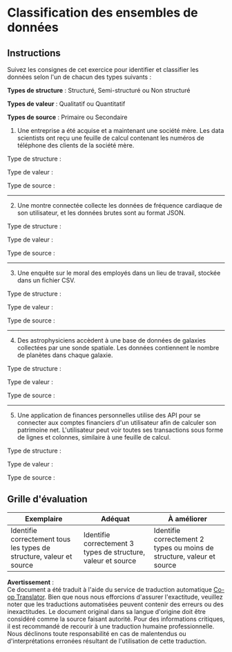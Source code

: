 <!--
CO_OP_TRANSLATOR_METADATA:
{
  "original_hash": "2e5cacb967c1e9dfd07809bfc441a0b4",
  "translation_date": "2025-08-25T17:01:25+00:00",
  "source_file": "1-Introduction/03-defining-data/assignment.md",
  "language_code": "fr"
}
-->
# Classification des ensembles de données

## Instructions

Suivez les consignes de cet exercice pour identifier et classifier les données selon l'un de chacun des types suivants :

**Types de structure** : Structuré, Semi-structuré ou Non structuré

**Types de valeur** : Qualitatif ou Quantitatif 

**Types de source** : Primaire ou Secondaire

1. Une entreprise a été acquise et a maintenant une société mère. Les data scientists ont reçu une feuille de calcul contenant les numéros de téléphone des clients de la société mère.

Type de structure :

Type de valeur : 

Type de source : 

---

2. Une montre connectée collecte les données de fréquence cardiaque de son utilisateur, et les données brutes sont au format JSON.

Type de structure :

Type de valeur : 

Type de source : 

---

3. Une enquête sur le moral des employés dans un lieu de travail, stockée dans un fichier CSV.

Type de structure :

Type de valeur : 

Type de source : 

---

4. Des astrophysiciens accèdent à une base de données de galaxies collectées par une sonde spatiale. Les données contiennent le nombre de planètes dans chaque galaxie.

Type de structure :

Type de valeur : 

Type de source : 

---

5. Une application de finances personnelles utilise des API pour se connecter aux comptes financiers d'un utilisateur afin de calculer son patrimoine net. L'utilisateur peut voir toutes ses transactions sous forme de lignes et colonnes, similaire à une feuille de calcul.

Type de structure :

Type de valeur : 

Type de source : 

## Grille d'évaluation

Exemplaire | Adéquat | À améliorer
--- | --- | -- |
Identifie correctement tous les types de structure, valeur et source | Identifie correctement 3 types de structure, valeur et source | Identifie correctement 2 types ou moins de structure, valeur et source |

**Avertissement** :  
Ce document a été traduit à l'aide du service de traduction automatique [Co-op Translator](https://github.com/Azure/co-op-translator). Bien que nous nous efforcions d'assurer l'exactitude, veuillez noter que les traductions automatisées peuvent contenir des erreurs ou des inexactitudes. Le document original dans sa langue d'origine doit être considéré comme la source faisant autorité. Pour des informations critiques, il est recommandé de recourir à une traduction humaine professionnelle. Nous déclinons toute responsabilité en cas de malentendus ou d'interprétations erronées résultant de l'utilisation de cette traduction.